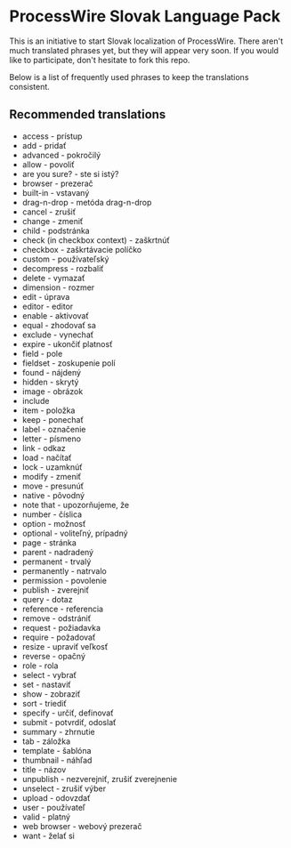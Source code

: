 ProcessWire Slovak Language Pack
================================

This is an initiative to start Slovak localization of ProcessWire.
There aren't much translated phrases yet, but they will appear very soon.
If you would like to participate, don't hesitate to fork this repo.

Below is a list of frequently used phrases to keep the translations consistent.

Recommended translations
------------------------

* access - prístup
* add - pridať
* advanced - pokročilý
* allow - povoliť
* are you sure? - ste si istý?
* browser - prezerač
* built-in - vstavaný
* drag-n-drop - metóda drag-n-drop
* cancel - zrušiť
* change - zmeniť
* child - podstránka
* check (in checkbox context) - zaškrtnúť
* checkbox - zaškrtávacie políčko
* custom - používateľský
* decompress - rozbaliť
* delete - vymazať
* dimension - rozmer
* edit - úprava
* editor - editor
* enable - aktivovať
* equal - zhodovať sa
* exclude - vynechať
* expire - ukončiť platnosť
* field - pole
* fieldset - zoskupenie polí
* found - nájdený
* hidden - skrytý
* image - obrázok
* include
* item - položka
* keep - ponechať
* label - označenie
* letter - písmeno
* link - odkaz
* load - načítať
* lock - uzamknúť
* modify - zmeniť
* move - presunúť
* native - pôvodný
* note that - upozorňujeme, že
* number - číslica
* option - možnosť
* optional - voliteľný, prípadný
* page - stránka
* parent - nadradený
* permanent - trvalý
* permanently - natrvalo
* permission - povolenie
* publish - zverejniť
* query - dotaz
* reference - referencia
* remove - odstrániť
* request - požiadavka
* require - požadovať
* resize - upraviť veľkosť
* reverse - opačný
* role - rola
* select - vybrať
* set - nastaviť
* show - zobraziť
* sort - triediť
* specify - určiť, definovať
* submit - potvrdiť, odoslať
* summary - zhrnutie
* tab - záložka
* template - šablóna
* thumbnail - náhľad
* title - názov
* unpublish - nezverejniť, zrušiť zverejnenie
* unselect - zrušiť výber
* upload - odovzdať
* user - používateľ
* valid - platný
* web browser - webový prezerač
* want - želať si
